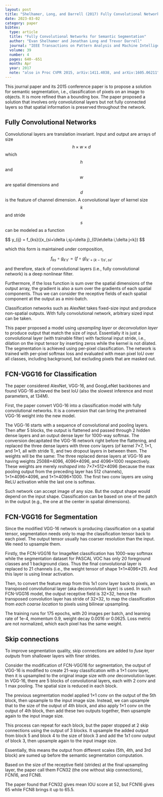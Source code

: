 ```yaml
---
layout: post
title: "Shelhamer, Long, and Darrell (2017) Fully Convolutional Networks for Semantic Segmentation"
date: 2023-03-02
category: paper
bibtex:
  type: article
  title: "Fully Convolutional Networks for Semantic Segmentation"
  author: "Evan Shelhamer and Jonathan Long and Trevor Darrell"
  journal: "IEEE Transactions on Pattern Analysis and Machine Intelligence"
  volume: 39
  number: 4
  pages: 640--651
  month: Apr
  year: 2017
  note: "also in Proc CVPR 2015, arXiv:1411.4038, and arXiv:1605.06211"
---
```


This journal paper and its 2015 conference paper is to propose a solution for
semantic segmentation, i.e., classification of pixels on an image to objects.
It is more refined than a bounding box. The paper proposed a solution that
involves only convolutional layers but not fully connected layers so that
spatial information is preserved throughout the network.

## Fully Convolutional Networks

Convolutional layers are translation invariant. Input and output are arrays of
size $$h\times w\times d$$ which $$h$$ and $$w$$ are spatial dimensions and
$$d$$ is the feature of channel dimension. A convolutional layer of kernel size
$$k$$ and stride $$s$$ can be modeled as a function

$$
y_{ij} = f_{ks}(\{x_{si+\delta i,sj+\delta j\}_{0\le\delta i,\delta j<k})
$$

which this form is maintained under composition,

$$
f_{ks}\circ g_{k's'} = (f\circ g)_{k'+(k-1)s',ss'}
$$

and therefore, stack of convolutional layers (i.e., fully convolutional
network) is a deep nonlinear filter.

Furthermore, if the loss function is sum over the spatial dimensions of the
output array, the gradient is also a sum over the gradients of each spatial
components. Thus we can consider the receptive fields of each spatial component
at the output as a mini-batch.

Classification networks such as AlexNet takes fixed-size input and produce
non-spatial outputs. With fully convolutional network, arbitrary sized input
can be taken.

This paper proposed a model using *upsampling layer* or *deconvolution layer*
to produce output that match the size of input. Essentially it is just a
convolutional layer (with trainable filter) with factional input stride, i.e.,
dilation on the input tensor by inserting zeros while the kernel is not
dilated. The segmentation is achieved using per-pixel classification. The
network is trained with per-pixel softmax loss and evaluated with mean pixel
IoU over all classes, including background, but excluding pixels that are
masked out.

## FCN-VGG16 for Classification

The paper considered AlexNet, VGG-16, and GoogLeNet backbones and found VGG-16
achieved the best IoU (also the slowest inference and most parameters, at 134M).

First, the paper convert VGG-16 into a classification model with fully
convolutional networks. It is a conversion that can bring the pretrained VGG-16
weight into the new model.

The VGG-16 starts with a sequence of convolutional and pooling layers. Then
after 5 blocks, the output is flattened and passed through 2 hidden dense
layers and an output dense layer for 1000-way softmax. The conversion
decapitated the VGG-16 network right before the flattening, and replaced the
three dense layers with three conv layers (of kernel 7×7, 1×1, and 1×1, all with
stride 1), and two dropout layers in between them. The weights will be the same:
The three replaced dense layers at VGG-16 are having weights 25088×4096,
4096×4096, and 4096×1000 respectively. These weights are merely *reshaped* into
7×7×512×4096 (because the max pooling output from the preceding layer has 512
channels), 1×1×4096×4096, and 1×1×4096×1000. The first two conv layers are using
ReLU activation while the last one is softmax.

Such network can accept image of any size. But the output shape would depend on
the input shape. Classification can be based on one of the patch in the output
(e.g., the one at the center in spatial dimensions).

## FCN-VGG16 for Segmentation

Since the modified VGG-16 network is producing classification on a spatial
tensor, segmentation needs only to map the classification tensor back to each
pixel. The output tensor usually has coarser resolution than the input. We need
to upsample them.

Firstly, the FCN-VGG16 for ImageNet classification has 1000-way softmax while
the segmentation dataset for PASCAL VOC has only 20 foreground classes and 1
background class. Thus the final convolutional layer is replaced to 21 channels
(i.e., the weight tensor of shape 1×1×4096×21). And this layer is using linear
activation.

Then, to convert the feature map from this 1x1 conv layer back to pixels, an
transposed convolutional layer (aka deconvolution layer) is used. In such
FCN-VGG16 model, the output receptive field is 32×32, hence the transposed
convolution layer has stride of 32×32, to map the classification from *each
coarse location* to pixels using bilinear upsampling.

The training runs for 175 epochs, with 20 images per batch, and learning rate of
1e-4, momentum 0.9, weight decay 0.0016 or 0.0625. Loss metric are not
normalized, which each pixel has the same weight.

## Skip connections

To improve segmentation quality, skip connections are added to *fuse layer
outputs* from shallower layers with finer strides.

Consider the modification of FCN-VGG16 for segmentation, the output of VGG-16 is
modified to create 21-way classification with a 1×1 conv layer, then it is
upsampled to the original image size with *one* deconvolution layer. In VGG-16,
there are 5 blocks of convolutional layers, each with 2 conv and 1 max pooling.
The spatial size is reduced in each block.

The previous segmentation model applied 1×1 conv on the output of the 5th block,
then upsample to the input image size. Instead, we can upsample that to the size
of the output of 4th block, and also apply 1×1 conv on the output of 4th block,
then add these two outputs together, then upsample again to the input image
size.

This process can repeat for each block, but the paper stopped at 2 skip
connections using the output of 3 blocks. It upsample the added output from
block 5 and block 4 to the size of block 3 and add the 1x1 conv output of block
3, then upsample again to the input image size.

Essentially, this means the output from different scales (5th,
4th, and 3rd block) are sumed up before the semantic segmentation computation.

Based on the size of the receptive field (strides) at the final upsampling
layer, the paper call them FCN32 (the one without skip connections), FCN16, and
FCN8.

The paper found that FCN32 gives mean IOU score at 52, but FCN16 gives 65 while
FCN8 brings it up to 65.5.
